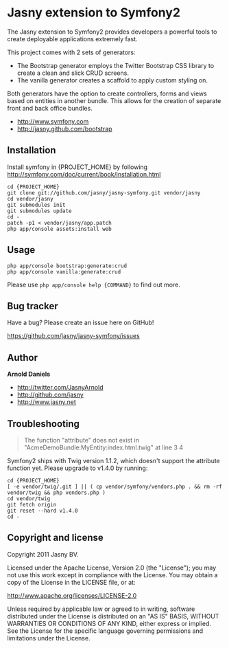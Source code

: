 Jasny extension to Symfony2
===========================

The Jasny extension to Symfony2 provides developers a powerful tools to create deployable applications extremely fast.

This project comes with 2 sets of generators:

* The Bootstrap generator employs the Twitter Bootstrap CSS library to create a clean and slick CRUD screens.
* The vanilla generator creates a scaffold to apply custom styling on.

Both generators have the option to create controllers, forms and views based on entities in another bundle. This allows for the creation of separate front and back office bundles.

+ http://www.symfony.com
+ http://jasny.github.com/bootstrap


Installation
------------

Install symfony in {PROJECT_HOME} by following http://symfony.com/doc/current/book/installation.html


```
cd {PROJECT_HOME}
git clone git://github.com/jasny/jasny-symfony.git vendor/jasny
cd vendor/jasny
git submodules init
git submodules update
cd -
patch -p1 < vendor/jasny/app.patch
php app/console assets:install web
```


Usage
-----

```
php app/console bootstrap:generate:crud
php app/console vanilla:generate:crud
```

Please use `php app/console help {COMMAND}` to find out more.


Bug tracker
-----------

Have a bug? Please create an issue here on GitHub!

https://github.com/jasny/jasny-symfony/issues


Author
-------

**Arnold Daniels**

+ http://twitter.com/JasnyArnold
+ http://github.com/jasny
+ http://www.jasny.net


Troubleshooting
---------------

> The function "attribute" does not exist in "AcmeDemoBundle:MyEntity:index.html.twig" at line 3 4

Symfony2 ships with Twig version 1.1.2, which doesn't support the attribute function yet. Please upgrade to v1.4.0 by running:

```
cd {PROJECT_HOME}
[ -e vendor/twig/.git ] || ( cp vendor/symfony/vendors.php . && rm -rf vendor/twig && php vendors.php )
cd vendor/twig
git fetch origin
git reset --hard v1.4.0
cd -
```


Copyright and license
---------------------

Copyright 2011 Jasny BV.

Licensed under the Apache License, Version 2.0 (the "License");
you may not use this work except in compliance with the License.
You may obtain a copy of the License in the LICENSE file, or at:

   http://www.apache.org/licenses/LICENSE-2.0

Unless required by applicable law or agreed to in writing, software
distributed under the License is distributed on an "AS IS" BASIS,
WITHOUT WARRANTIES OR CONDITIONS OF ANY KIND, either express or implied.
See the License for the specific language governing permissions and
limitations under the License.
